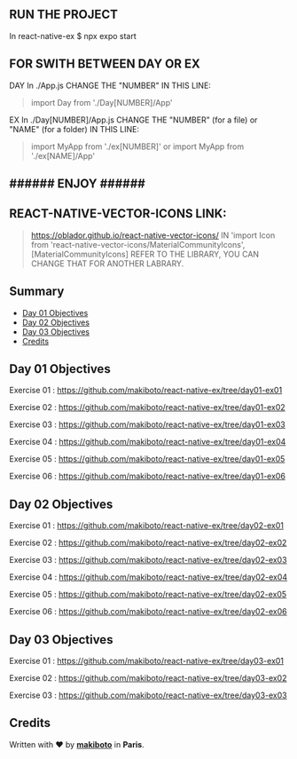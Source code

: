 ## RUN THE PROJECT ##

In react-native-ex
$ npx expo start

## FOR SWITH BETWEEN DAY OR EX ##

DAY
In ./App.js CHANGE THE "NUMBER" IN THIS LINE:
> import Day from './Day[NUMBER]/App'

EX
In ./Day[NUMBER]/App.js CHANGE THE "NUMBER" (for a file) or "NAME" (for a folder) IN THIS LINE:
> import MyApp from './ex[NUMBER]'
or
> import MyApp from './ex[NAME]/App'

## ###### ENJOY ###### ##

## REACT-NATIVE-VECTOR-ICONS LINK:
> https://oblador.github.io/react-native-vector-icons/
IN 'import Icon from 'react-native-vector-icons/MaterialCommunityIcons', [MaterialCommunityIcons] REFER TO THE LIBRARY,
YOU CAN CHANGE THAT FOR ANOTHER LABRARY.

## <a name='TOC'>Summary</a>

- [Day 01 Objectives](#objectivesd01)
- [Day 02 Objectives](#objectivesd02)
- [Day 03 Objectives](#objectivesd03)
- [Credits](#credits)

## <a name='objectivesd01'>Day 01 Objectives</a>

Exercise 01 : https://github.com/makiboto/react-native-ex/tree/day01-ex01

Exercise 02 : https://github.com/makiboto/react-native-ex/tree/day01-ex02
    
Exercise 03 : https://github.com/makiboto/react-native-ex/tree/day01-ex03

Exercise 04 : https://github.com/makiboto/react-native-ex/tree/day01-ex04

Exercise 05 : https://github.com/makiboto/react-native-ex/tree/day01-ex05

Exercise 06 : https://github.com/makiboto/react-native-ex/tree/day01-ex06

## <a name='objectivesd02'>Day 02 Objectives</a>

Exercise 01 : https://github.com/makiboto/react-native-ex/tree/day02-ex01

Exercise 02 : https://github.com/makiboto/react-native-ex/tree/day02-ex02
   
Exercise 03 : https://github.com/makiboto/react-native-ex/tree/day02-ex03

Exercise 04 : https://github.com/makiboto/react-native-ex/tree/day02-ex04

Exercise 05 : https://github.com/makiboto/react-native-ex/tree/day02-ex05

Exercise 06 : https://github.com/makiboto/react-native-ex/tree/day02-ex06

## <a name='objectivesd03'>Day 03 Objectives</a>

Exercise 01 : https://github.com/makiboto/react-native-ex/tree/day03-ex01

Exercise 02 : https://github.com/makiboto/react-native-ex/tree/day03-ex02
    
Exercise 03 : https://github.com/makiboto/react-native-ex/tree/day03-ex03



## <a name='credits'>Credits</a>

Written with :heart: by [**makiboto**](http://makiboto.com) in **Paris**.
